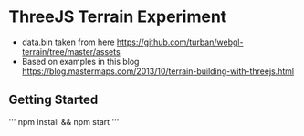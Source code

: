 # ThreeJS Terrain Experiment
- data.bin taken from here https://github.com/turban/webgl-terrain/tree/master/assets
- Based on examples in this blog https://blog.mastermaps.com/2013/10/terrain-building-with-threejs.html

## Getting Started
'''
npm install && npm start
'''
